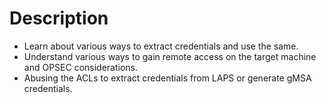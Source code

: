 # Description

* Learn about various ways to extract credentials and use the same.
* Understand various ways to gain remote access on the target machine and OPSEC considerations.
* Abusing the ACLs to extract credentials from LAPS or generate gMSA credentials.
